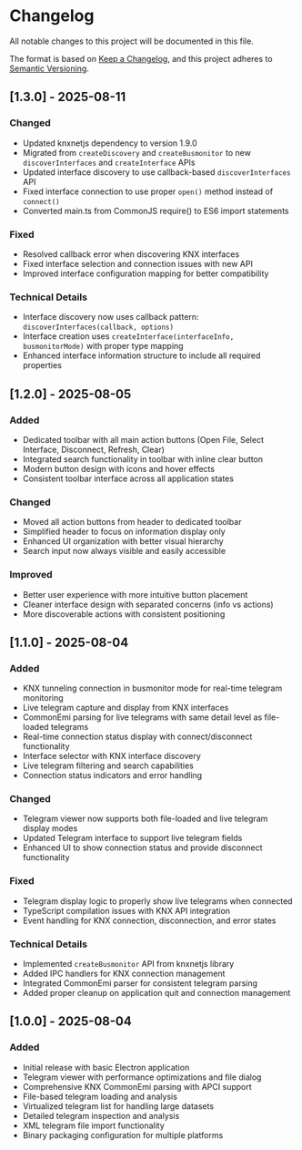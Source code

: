 # Changelog

All notable changes to this project will be documented in this file.

The format is based on [Keep a Changelog](https://keepachangelog.com/en/1.0.0/),
and this project adheres to [Semantic Versioning](https://semver.org/spec/v2.0.0.html).

## [1.3.0] - 2025-08-11

### Changed
- Updated knxnetjs dependency to version 1.9.0
- Migrated from `createDiscovery` and `createBusmonitor` to new `discoverInterfaces` and `createInterface` APIs
- Updated interface discovery to use callback-based `discoverInterfaces` API
- Fixed interface connection to use proper `open()` method instead of `connect()`
- Converted main.ts from CommonJS require() to ES6 import statements

### Fixed
- Resolved callback error when discovering KNX interfaces
- Fixed interface selection and connection issues with new API
- Improved interface configuration mapping for better compatibility

### Technical Details
- Interface discovery now uses callback pattern: `discoverInterfaces(callback, options)`
- Interface creation uses `createInterface(interfaceInfo, busmonitorMode)` with proper type mapping
- Enhanced interface information structure to include all required properties

## [1.2.0] - 2025-08-05

### Added
- Dedicated toolbar with all main action buttons (Open File, Select Interface, Disconnect, Refresh, Clear)
- Integrated search functionality in toolbar with inline clear button
- Modern button design with icons and hover effects
- Consistent toolbar interface across all application states

### Changed
- Moved all action buttons from header to dedicated toolbar
- Simplified header to focus on information display only
- Enhanced UI organization with better visual hierarchy
- Search input now always visible and easily accessible

### Improved
- Better user experience with more intuitive button placement
- Cleaner interface design with separated concerns (info vs actions)
- More discoverable actions with consistent positioning

## [1.1.0] - 2025-08-04

### Added
- KNX tunneling connection in busmonitor mode for real-time telegram monitoring
- Live telegram capture and display from KNX interfaces
- CommonEmi parsing for live telegrams with same detail level as file-loaded telegrams
- Real-time connection status display with connect/disconnect functionality
- Interface selector with KNX interface discovery
- Live telegram filtering and search capabilities
- Connection status indicators and error handling

### Changed
- Telegram viewer now supports both file-loaded and live telegram display modes
- Updated Telegram interface to support live telegram fields
- Enhanced UI to show connection status and provide disconnect functionality

### Fixed
- Telegram display logic to properly show live telegrams when connected
- TypeScript compilation issues with KNX API integration
- Event handling for KNX connection, disconnection, and error states

### Technical Details
- Implemented `createBusmonitor` API from knxnetjs library
- Added IPC handlers for KNX connection management
- Integrated CommonEmi parser for consistent telegram parsing
- Added proper cleanup on application quit and connection management

## [1.0.0] - 2025-08-04

### Added
- Initial release with basic Electron application
- Telegram viewer with performance optimizations and file dialog
- Comprehensive KNX CommonEmi parsing with APCI support
- File-based telegram loading and analysis
- Virtualized telegram list for handling large datasets
- Detailed telegram inspection and analysis
- XML telegram file import functionality
- Binary packaging configuration for multiple platforms